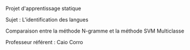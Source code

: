 Projet d'apprentissage statique

Sujet : L'identification des langues

Comparaison entre la méthode N-gramme et la méthode SVM Multiclasse

Professeur référent : Caio Corro
